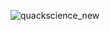 <!-- ![image](https://github.com/user-attachments/assets/854d28ac-ff4d-4068-b1ea-fec288851ce0) -->

![quackscience_new](https://github.com/user-attachments/assets/0e29da3a-f516-4c86-8d90-0f9f871086d3)
